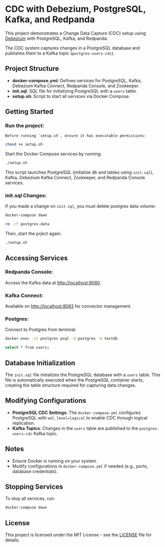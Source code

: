 # CDC with Debezium, PostgreSQL, Kafka, and Redpanda

This project demonstrates a Change Data Capture (CDC) setup using [Debezium](https://debezium.io/) with PostgreSQL, Kafka, and Redpanda. 

The CDC system captures changes in a PostgreSQL database and publishes them to a Kafka topic (`postgres-users-cdc`).

## Project Structure

- **docker-compose.yml**: Defines services for PostgreSQL, Kafka, Debezium Kafka Connect, Redpanda Console, and Zookeeper.
- **init.sql**: SQL file for initializing PostgreSQL with a `users` table.
- **setup.sh**: Script to start all services via Docker Compose.

## Getting Started

### Run the project:

    Before running `setup.sh`, ensure it has executable permissions:
   ```bash
   chmod +x setup.sh
   ```

   Start the Docker Compose services by running:
   ```bash
   ./setup.sh
   ```

   This script launches PostgreSQL (initialize db and tables using `init.sql`), Kafka, Debezium Kafka Connect, Zookeeper, and Redpanda Console services.

### init.sql Changes:

If you made a change on `init.sql`, you must delete postgres data volume:
```bash
docker-compose down

rm -rf postgres-data
```

Then, start the prject again:
```bash
./setup.sh
```


## Accessing Services

### Redpanda Console: 
Access the Kafka data at [http://localhost:8080](http://localhost:8080).

### Kafka Connect: 
Available on [http://localhost:8083](http://localhost:8083) for connector management.

### Postgres:
Connect to Postgres from terminal:
```bash
docker exec -it postgres psql -U postgres -d testdb

select * from users;
```

## Database Initialization

The `init.sql` file initializes the PostgreSQL database with a `users` table. This file is automatically executed when the PostgreSQL container starts, creating the table structure required for capturing data changes.

## Modifying Configurations

- **PostgreSQL CDC Settings**: The `docker-compose.yml` configures PostgreSQL with `wal_level=logical` to enable CDC through logical replication.
- **Kafka Topics**: Changes in the `users` table are published to the `postgres-users-cdc` Kafka topic.

## Notes

- Ensure Docker is running on your system.
- Modify configurations in `docker-compose.yml` if needed (e.g., ports, database credentials).

## Stopping Services

To stop all services, run:
```bash
docker-compose down
```

## License

This project is licensed under the MIT License - see the [LICENSE](LICENSE) file for details.
